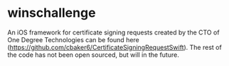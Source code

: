 # winschallenge

An iOS framework for certificate signing requests created by the CTO of One Degree Technologies can be found here (https://github.com/cbaker6/CertificateSigningRequestSwift). The rest of the code has not been open sourced, but will in the future.
